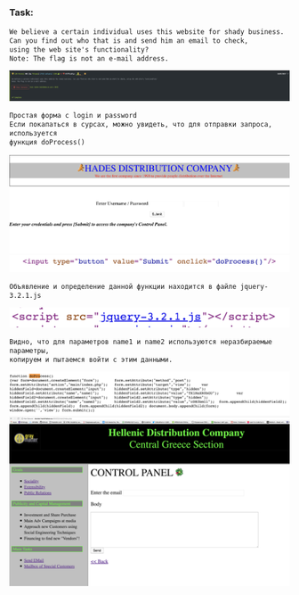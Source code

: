 ### Task:
```
We believe a certain individual uses this website for shady business.
Can you find out who that is and send him an email to check,
using the web site's functionality?
Note: The flag is not an e-mail address.
```

![img](https://github.com/Zulbukharov/CTF/blob/master/hdc/img/1.png "1")

```
Простая форма с login и password
Если покапаться в сурсах, можно увидеть, что для отправки запроса, используется
функция doProcess()
```
![img](https://github.com/Zulbukharov/CTF/blob/master/hdc/img/2.png "3")
![img](https://github.com/Zulbukharov/CTF/blob/master/hdc/img/4.png "4")
```
Объявление и определение данной функции находится в файле jquery-3.2.1.js
```
![img](https://github.com/Zulbukharov/CTF/blob/master/hdc/img/3.png "2")
```
Видно, что для параметров name1 и name2 используются неразбираемые параметры,
копируем и пытаемся войти с этим данными.
```



![img](https://github.com/Zulbukharov/CTF/blob/master/hdc/img/5.png "5")
![img](https://github.com/Zulbukharov/CTF/blob/master/hdc/img/6.png "6")

